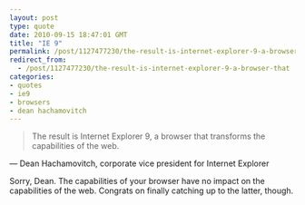 ```yaml
---
layout: post
type: quote
date: 2010-09-15 18:47:01 GMT
title: "IE 9"
permalink: /post/1127477230/the-result-is-internet-explorer-9-a-browser-that
redirect_from: 
  - /post/1127477230/the-result-is-internet-explorer-9-a-browser-that
categories:
- quotes
- ie9
- browsers
- dean hachamovitch
---
```

<blockquote>The result is Internet Explorer 9, a browser that transforms the capabilities of the web.</blockquote>
<p>— Dean Hachamovitch, corporate vice president for Internet Explorer</p>

<p>Sorry, Dean. The capabilities of your browser have no impact on the capabilities of the web. Congrats on finally catching up to the latter, though.</p>